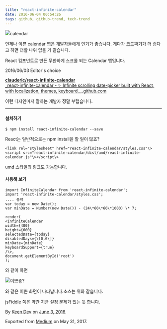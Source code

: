 ```yaml
---
title: "react-infinite-calendar"
date: 2016-06-04 00:54:26
tags: github, github-trend, tech-trend 
---
```



![][image0]calendar

언제나 이쁜 calendar 앱은 개발자들에게 인기가 좋습니다. 게다가 코드짜기가 더 쉽다고 하면 더할 나위 없을 거 같습니다.

React 컴포넌트로 만든 무한하게 스크롤 되는 Calendar 앱입니다.

2016/06/03 Editor's choice

[**clauderic/react-infinite-calendar**  
_react-infinite-calendar - ✨ Infinite scrolling date-picker built with React, with localization, themes, keyboard..._github.com][anchor0][][anchor1]

이런 디자인마저 잘하는 개발자 정말 부럽습니다.

---

#### 설치하기
    
    $ npm install react-infinite-calendar --save

React는 일반적으로는 npm install을 할 일이 많죠?
    
    <link rel="stylesheet" href="react-infinite-calendar/styles.css"\>  
    <script src="react-infinite-calendar/dist/umd/react-infinite-calendar.js"\></script\>

umd 스타일의 링크도 가능합니다.

#### 사용해 보기
    
    import InfiniteCalendar from 'react-infinite-calendar';  
    import 'react-infinite-calendar/styles.css';  
    .... 중략  
    var today = new Date();  
    var minDate = Number(new Date()) - (24\*60\*60\*1000) \* 7;  
      
    render(  
    <InfiniteCalendar  
    width={400}  
    height={600}  
    selectedDate={today}  
    disabledDays={\[0,6\]}  
    minDate={minDate}  
    keyboardSupport={true}  
    /\>,  
    document.getElementById('root')  
    );

와 같이 하면

![][image1]이쁘죵?

와 같은 이쁜 화면이 나타납니다.소스는 위와 같습니다.

jsFiddle 쪽은 약간 지금 설정 문제가 있는 듯 합니다.

By [Keen Dev][anchor2] on [June 3, 2016][anchor3].

Exported from [Medium][anchor4] on May 31, 2017\.


[anchor0]: https://github.com/clauderic/react-infinite-calendar "https://github.com/clauderic/react-infinite-calendar"
[anchor1]: https://github.com/clauderic/react-infinite-calendar
[anchor2]: https://medium.com/@keendev
[anchor3]: https://medium.com/p/c52aa37f005c
[anchor4]: https://medium.com


[image0]: /images/1*R9O5awF-PH8OBHcM6ZDYmg.jpeg
[image1]: /images/1*i1eK6Q-DT4h9AAIanSRwkw.pn